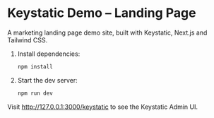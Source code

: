 # Keystatic Demo – Landing Page

A marketing landing page demo site, built with Keystatic, Next.js and Tailwind CSS.

1. Install dependencies:

    ```sh
    npm install
    ```
2. Start the dev server:

    ```sh
    npm run dev
    ```

Visit http://127.0.0.1:3000/keystatic to see the Keystatic Admin UI.
